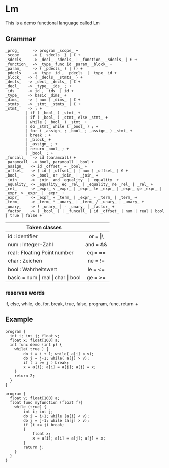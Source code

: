 # Lm

This is a demo functional language called Lm

## Grammar
```
_prog_      -> program _scope_ +
_scope_     -> { _sdecls_ } | € +
_sdecls_    -> _decl_ _sdecls_ | _function_ _sdecls_ | € +
_function_  -> _type_ func id _param_ _block_ +
_param_     -> ( _pdecls_ ) | () +
_pdecls_    -> _type_ id , _pdecls_ | _type_ id +
_block_   -> { _decls_ _stmts_ } +
_decls_   -> _decl_ _decls_ | € +
_decl_    -> _type_ _ids_ ; +
_ids_     -> id , _ids_ | id +
_type_    -> basic _dims_ +
_dims_    -> [ num ] _dims_ | € +
_stmts_   -> _stmt_ _stmts_ | € +
_stmt_    -> ; +
         | if ( _bool_ ) _stmt_ +
         | if ( _bool_ ) _stmt_ else _stmt_ +
         | while ( _bool_ ) _stmt_ +
         | do _stmt_ while ( _bool_ ) ; +
         | for ( _assign_ ; _bool_ ; _assign_ ) _stmt_ +
         | break ; +
         | _block_ +
         | _assign_ ; +
         | return _bool_ ; +
         | _bool_ ; +
_funcall_   -> id (paramcall) +
_paramcall_ -> bool, paramcall | bool +
_assign_   -> id _offset_ = _bool_ +
_offset_   -> [ id ] _offset_ | [ num ] _offset_ | € +
_bool_     -> _bool_ or _join_ | _join_ +
_join_     -> _join_ and _equality_ | _equality_ +
_equality_ -> _equality_ eq _rel_ | _equality_ ne _rel_ | _rel_ +
_rel_      -> _expr_ < _expr_ | _expr_ le _expr_ | _expr_ ge _expr_ | _expr_ > _expr_ | _expr_ +
_expr_     -> _expr_ + _term_ | _expr_ - _term_ | _term_ +
_term_     -> _term_ * _unary_ | _term_ / _unary_ | _unary_ +
_unary_    -> ! _unary_ | - _unary_ | _factor_ +
_factor_   -> ( _bool_ ) | _funcall_ | id _offset_ | num | real | bool | true | false +
```

| Token classes                       |           |
|-------------------------------------|:---------:|
|id   : identifier                    | or  = \|\ |
|num  : Integer-Zahl                  | and = &&  |
|real : Floating Point number         | eq  = ==  |
|char : Zeichen                       | ne  = !=  |
|bool : Wahrheitswert                 | le  = \<= |
|basic = num \| real \| char \| bool  | ge  = >=  |

### reserves words
if, else, while, do, for, break, true, false, program, func, return +

## Example
```
program {
  int i; int j; float v;
  float x; float[100] a;
  int func demo (int p) {
    while( true ) {
        do i = i + 1; while( a[i] < v);
        do j = j-1; while( a[j] > v);
        if ( i >= j ) break;
        x = a[i]; a[i] = a[j]; a[j] = x;
    }
    return 2;
  }
}
```

```
program {
  float v; float[100] a;
  float func myfunction (float f){
    while (true) {
        int i; int j;
        do i = i+1; while (a[i] < v);
        do j = j-1; while (a[j] > v);
        if (i >= j) break;
        {
            float x;
            x = a[i]; a[i] = a[j]; a[j] = x;
        }
        return j;
    }
  }
}
```
